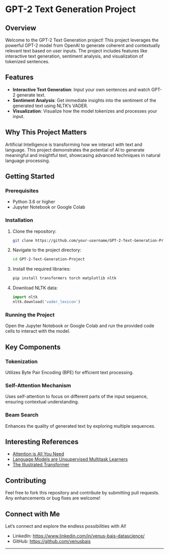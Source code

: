 
# GPT-2 Text Generation Project

## Overview

Welcome to the GPT-2 Text Generation project! This project leverages the powerful GPT-2 model from OpenAI to generate coherent and contextually relevant text based on user inputs. The project includes features like interactive text generation, sentiment analysis, and visualization of tokenized sentences.

## Features

- **Interactive Text Generation**: Input your own sentences and watch GPT-2 generate text.
- **Sentiment Analysis**: Get immediate insights into the sentiment of the generated text using NLTK’s VADER.
- **Visualization**: Visualize how the model tokenizes and processes your input.

## Why This Project Matters

Artificial Intelligence is transforming how we interact with text and language. This project demonstrates the potential of AI to generate meaningful and insightful text, showcasing advanced techniques in natural language processing.

## Getting Started

### Prerequisites

- Python 3.6 or higher
- Jupyter Notebook or Google Colab

### Installation

1. Clone the repository:
   ```bash
   git clone https://github.com/your-username/GPT-2-Text-Generation-Project.git
   ```
2. Navigate to the project directory:
   ```bash
   cd GPT-2-Text-Generation-Project
   ```
3. Install the required libraries:
   ```bash
   pip install transformers torch matplotlib nltk
   ```
4. Download NLTK data:
   ```python
   import nltk
   nltk.download('vader_lexicon')
   ```

### Running the Project

Open the Jupyter Notebook or Google Colab and run the provided code cells to interact with the model.

## Key Components

### Tokenization

Utilizes Byte Pair Encoding (BPE) for efficient text processing.

### Self-Attention Mechanism

Uses self-attention to focus on different parts of the input sequence, ensuring contextual understanding.

### Beam Search

Enhances the quality of generated text by exploring multiple sequences.


## Interesting References

- [Attention is All You Need](https://arxiv.org/abs/1706.03762)
- [Language Models are Unsupervised Multitask Learners](https://openai.com/research/language-models-are-unsupervised-multitask-learners)
- [The Illustrated Transformer](http://jalammar.github.io/illustrated-transformer/)

## Contributing

Feel free to fork this repository and contribute by submitting pull requests. Any enhancements or bug fixes are welcome!


## Connect with Me

Let’s connect and explore the endless possibilities with AI!

- LinkedIn: https://www.linkedin.com/in/venus-bais-datascience/
- GitHub: https://github.com/venusbais

---

